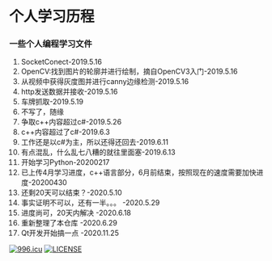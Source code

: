 个人学习历程
======

### 一些个人编程学习文件
1. SocketConect-2019.5.16
2. OpenCV:找到图片的轮廓并进行绘制，摘自OpenCV3入门-2019.5.16
3. 从视频中获得灰度图并进行canny边缘检测-2019.5.16
4. http发送数据并接收-2019.5.16
5. 车牌抓取-2019.5.19
6. 不写了，随缘
7. 争取c++内容超过c#-2019.5.26
8. c++内容超过了c#-2019.6.3
9. 工作还是以c#为主，所以还得还回去-2019.6.11
10. 有点混乱，什么乱七八糟的就往里面塞-2019.6.13
11. 开始学习Python-20200217
12. 已上传4月学习进度，c++语言部分，6月前结束，按照现在的速度需要加快进度-20200430
13. 还剩20天可以结束？-2020.5.10
13. 事实证明不可以，还有一半。。。 -2020.5.29
14. 进度尚可，20天内解决 -2020.6.18
15. 重新整理了本仓库 -2020.6.29
16. Qt开发开始搞一点 -2020.11.25

<a href="https://996.icu"><img src="https://img.shields.io/badge/link-996.icu-red.svg" alt="996.icu" /></a>
[![LICENSE](https://img.shields.io/badge/license-Anti%20996-blue.svg)](https://github.com/996icu/996.ICU/blob/master/LICENSE)
